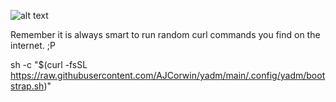 ![alt text](https://media1.giphy.com/media/xTiIzJSKB4l7xTouE8/giphy.gif)

Remember it is always smart to run random curl commands you find on the internet. ;P

sh -c "$(curl -fsSL https://raw.githubusercontent.com/AJCorwin/yadm/main/.config/yadm/bootstrap.sh)"
